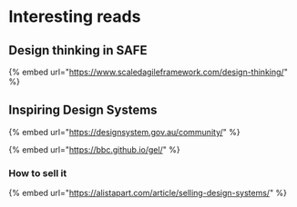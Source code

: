 # Interesting reads

## Design thinking in SAFE

{% embed url="https://www.scaledagileframework.com/design-thinking/" %}

## Inspiring Design Systems

{% embed url="https://designsystem.gov.au/community/" %}

{% embed url="https://bbc.github.io/gel/" %}

### How to sell it

{% embed url="https://alistapart.com/article/selling-design-systems/" %}



